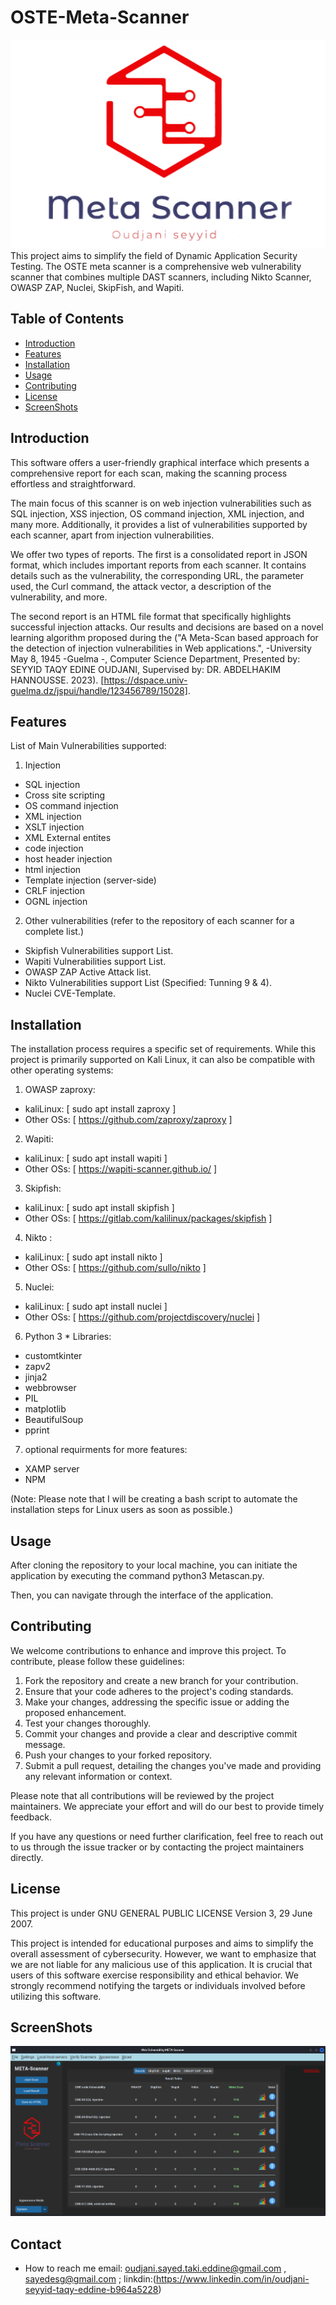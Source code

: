 
# OSTE-Meta-Scanner
![Project Logo](OSTEscaner/images/meta.png)
This project aims to simplify the field of Dynamic Application Security Testing. The OSTE meta scanner is a comprehensive web vulnerability scanner that combines multiple DAST scanners, including Nikto Scanner, OWASP ZAP, Nuclei, SkipFish, and Wapiti.


## Table of Contents

- [Introduction](#introduction)
- [Features](#features)
- [Installation](#installation)
- [Usage](#usage)
- [Contributing](#contributing)
- [License](#license)
- [ScreenShots](#ScreenShots)

## Introduction
This software offers a user-friendly graphical interface which presents a comprehensive report for each scan, making the scanning process effortless and straightforward.

The main focus of this scanner is on web injection vulnerabilities such as SQL injection, XSS injection, OS command injection, XML injection, and many more. Additionally, it provides a list of vulnerabilities supported by each scanner, apart from injection vulnerabilities.

We offer two types of reports. The first is a consolidated report in JSON format, which includes important reports from each scanner. It contains details such as the vulnerability, the corresponding URL, the parameter used, the Curl command, the attack vector, a description of the vulnerability, and more.

The second report is an HTML file format that specifically highlights successful injection attacks. Our results and decisions are based on a novel learning algorithm proposed during the ("A Meta-Scan based approach for the detection of injection vulnerabilities in Web applications.", -University May 8, 1945 -Guelma -, Computer Science Department, Presented by: SEYYID TAQY EDINE OUDJANI, Supervised by: DR. ABDELHAKIM HANNOUSSE. 2023). [https://dspace.univ-guelma.dz/jspui/handle/123456789/15028].

## Features

List of Main Vulnerabilities supported:
1. Injection
  - SQL injection
  - Cross site scripting
  - OS command injection
  - XML injection
  - XSLT injection
  - XML External entites
  - code  injection
  - host header injection
  - html injection
  - Template injection (server-side)
  - CRLF injection
  - OGNL injection 
2. Other vulnerabilities (refer to the repository of each scanner for a complete list.)
  - Skipfish Vulnerabilities support List.
  - Wapiti Vulnerabilities support List.
  - OWASP ZAP Active Attack list.
  - Nikto Vulnerabilities support List (Specified: Tunning 9 & 4).
  - Nuclei CVE-Template.
## Installation

The installation process requires a specific set of requirements. While this project is primarily supported on Kali Linux, it can also be compatible with other operating systems:

1. OWASP zaproxy:
  - kaliLinux: [ sudo apt install zaproxy ]  
  - Other OSs: [ https://github.com/zaproxy/zaproxy ]
  
2. Wapiti:
  - kaliLinux: [ sudo apt install wapiti ]  
  - Other OSs: [ https://wapiti-scanner.github.io/ ]  
  
3. Skipfish:
  - kaliLinux: [ sudo apt install skipfish ]  
  - Other OSs: [ https://gitlab.com/kalilinux/packages/skipfish ]  
    
4. Nikto :
  - kaliLinux: [ sudo apt install nikto ]  
  - Other OSs: [ https://github.com/sullo/nikto ]  

5. Nuclei:
  - kaliLinux: [ sudo apt install nuclei ]  
  - Other OSs: [ https://github.com/projectdiscovery/nuclei ]  

6. Python 3 * Libraries:
  - customtkinter 
  - zapv2
  - jinja2
  - webbrowser
  - PIL
  - matplotlib
  - BeautifulSoup
  - pprint

7. optional requirments for more features:
  - XAMP server   
  - NPM  

(Note: Please note that I will be creating a bash script to automate the installation steps for Linux users as soon as possible.)
  
## Usage

After cloning the repository to your local machine, you can initiate the application by executing the command python3 Metascan.py. 

Then, you can navigate through the interface of the application.

## Contributing

We welcome contributions to enhance and improve this project. To contribute, please follow these guidelines:

   1. Fork the repository and create a new branch for your contribution.
   2. Ensure that your code adheres to the project's coding standards.
   3. Make your changes, addressing the specific issue or adding the proposed enhancement.
   4. Test your changes thoroughly.
   5. Commit your changes and provide a clear and descriptive commit message.
   6. Push your changes to your forked repository.
   7. Submit a pull request, detailing the changes you've made and providing any relevant information or context.

Please note that all contributions will be reviewed by the project maintainers. We appreciate your effort and will do our best to provide timely feedback.

If you have any questions or need further clarification, feel free to reach out to us through the issue tracker or by contacting the project maintainers directly.

## License

This project is under  GNU GENERAL PUBLIC LICENSE Version 3, 29 June 2007.

This project is intended for educational purposes and aims to simplify the overall assessment of cybersecurity. However, we want to emphasize that we are not liable for any malicious use of this application. It is crucial that users of this software exercise responsibility and ethical behavior. We strongly recommend notifying the targets or individuals involved before utilizing this software.

## ScreenShots 
![Main Interface ](ScreenShots/Screenshot_2023-05-31_15-09-04.png)

## Contact

-  How to reach me email: oudjani.sayed.taki.eddine@gmail.com , sayedesg@gmail.com ;
   linkdin:(https://www.linkedin.com/in/oudjani-seyyid-taqy-eddine-b964a5228)

